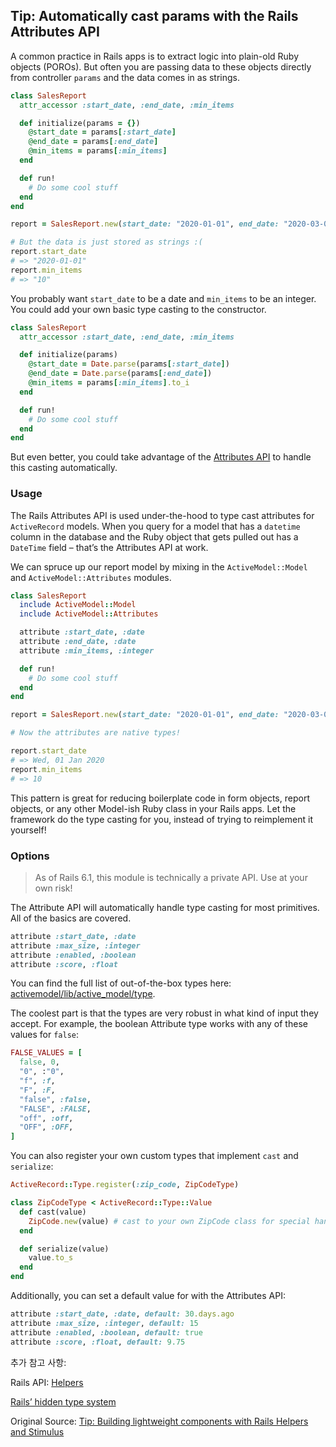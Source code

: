 ## Tip: Automatically cast params with the Rails Attributes API

A common practice in Rails apps is to extract logic into plain-old Ruby objects (POROs). But often you are passing data to these objects directly from controller `params` and the data comes in as strings.

```rb
class SalesReport
  attr_accessor :start_date, :end_date, :min_items

  def initialize(params = {})
    @start_date = params[:start_date]
    @end_date = params[:end_date]
    @min_items = params[:min_items]
  end

  def run!
    # Do some cool stuff
  end
end

report = SalesReport.new(start_date: "2020-01-01", end_date: "2020-03-01", min_items: "10")

# But the data is just stored as strings :(
report.start_date
# => "2020-01-01"
report.min_items
# => "10"
```

You probably want `start_date` to be a date and `min_items` to be an integer. You could add your own basic type casting to the constructor.

```rb
class SalesReport
  attr_accessor :start_date, :end_date, :min_items

  def initialize(params)
    @start_date = Date.parse(params[:start_date])
    @end_date = Date.parse(params[:end_date])
    @min_items = params[:min_items].to_i
  end

  def run!
    # Do some cool stuff
  end
end
```

But even better, you could take advantage of the [Attributes API](https://edgeapi.rubyonrails.org/classes/ActiveRecord/Attributes/ClassMethods.html#method-i-attribute) to handle this casting automatically.

### Usage
The Rails Attributes API is used under-the-hood to type cast attributes for `ActiveRecord` models. When you query for a model that has a `datetime` column in the database and the Ruby object that gets pulled out has a `DateTime` field – that’s the Attributes API at work.

We can spruce up our report model by mixing in the `ActiveModel::Model` and `ActiveModel::Attributes` modules.

```rb
class SalesReport
  include ActiveModel::Model
  include ActiveModel::Attributes

  attribute :start_date, :date
  attribute :end_date, :date
  attribute :min_items, :integer

  def run!
    # Do some cool stuff
  end
end

report = SalesReport.new(start_date: "2020-01-01", end_date: "2020-03-01", min_items: "10")

# Now the attributes are native types!

report.start_date
# => Wed, 01 Jan 2020
report.min_items
# => 10
```

This pattern is great for reducing boilerplate code in form objects, report objects, or any other Model-ish Ruby class in your Rails apps. Let the framework do the type casting for you, instead of trying to reimplement it yourself!

### Options
> As of Rails 6.1, this module is technically a private API. Use at your own risk!

The Attribute API will automatically handle type casting for most primitives. All of the basics are covered.

```rb
attribute :start_date, :date
attribute :max_size, :integer
attribute :enabled, :boolean
attribute :score, :float
```

You can find the full list of out-of-the-box types here: [activemodel/lib/active_model/type](https://github.com/rails/rails/tree/v6.0.2.1/activemodel/lib/active_model/type).

The coolest part is that the types are very robust in what kind of input they accept. For example, the boolean Attribute type works with any of these values for `false`:

```rb
FALSE_VALUES = [
  false, 0,
  "0", :"0",
  "f", :f,
  "F", :F,
  "false", :false,
  "FALSE", :FALSE,
  "off", :off,
  "OFF", :OFF,
]
```

You can also register your own custom types that implement `cast` and `serialize`:

```rb
ActiveRecord::Type.register(:zip_code, ZipCodeType)

class ZipCodeType < ActiveRecord::Type::Value
  def cast(value)
    ZipCode.new(value) # cast to your own ZipCode class for special handling
  end

  def serialize(value)
    value.to_s
  end
end
```

Additionally, you can set a default value for with the Attributes API:

```rb
attribute :start_date, :date, default: 30.days.ago
attribute :max_size, :integer, default: 15
attribute :enabled, :boolean, default: true
attribute :score, :float, default: 9.75
```


추가 참고 사항:

Rails API: [Helpers](https://edgeapi.rubyonrails.org/classes/ActiveRecord/Attributes/ClassMethods.html#method-i-attribute)

[Rails’ hidden type system](https://blog.dario-hamidi.de/a/rails-hidden-type-system)

Original Source:
[Tip: Building lightweight components with Rails Helpers and Stimulus](https://boringrails.com/tips/lightweight-components-with-helpers-stimulus)
